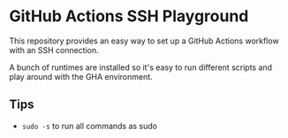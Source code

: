 # GitHub Actions SSH Playground

This repository provides an easy way to set up a GitHub Actions workflow with an SSH connection.

A bunch of runtimes are installed so it's easy to run different scripts and play around with the GHA environment.

## Tips

* `sudo -s` to run all commands as sudo